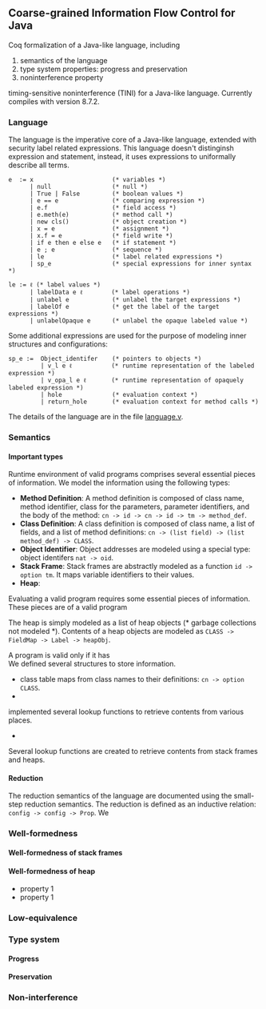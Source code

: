 ## Coarse-grained Information Flow Control for Java

Coq formalization of a Java-like language, including

1. semantics of the language
2. type system properties: progress and preservation
3. noninterference property

timing-sensitive noninterference (TINI) for a Java-like language. Currently compiles with version 8.7.2. 

### Language
The language is the imperative core of a Java-like language, extended with security label related expressions. This language doesn't distinginsh expression and statement, instead, it uses expressions to uniformally describe all terms. 

```
e  := x                      (* variables *) 
      | null                 (* null *)
      | True | False         (* boolean values *) 
      | e == e               (* comparing expression *)
      | e.f                  (* field access *)
      | e.meth(e)            (* method call *)
      | new cls()            (* object creation *)
      | x = e                (* assignment *)
      | x.f = e              (* field write *)
      | if e then e else e   (* if statement *)
      | e ; e                (* sequence *)
      | le                   (* label related expressions *)
      | sp_e                 (* special expressions for inner syntax *)
   
le := ℓ (* label values *)
      | labelData e ℓ        (* label operations *)
      | unlabel e            (* unlabel the target expressions *)
      | labelOf e            (* get the label of the target expressions *)
      | unlabelOpaque e      (* unlabel the opaque labeled value *)
```

Some additional expressions are used for the purpose of modeling inner structures and configurations:

```
sp_e :=  Object_identifer    (* pointers to objects *)
         | v_l e ℓ           (* runtime representation of the labeled expression *)
         | v_opa_l e ℓ       (* runtime representation of opaquely labeled expression *)
         | hole              (* evaluation context *)
         | return_hole       (* evaluation context for method calls *)
```

The details of the language are in the file [language.v](updated/language.v).

### Semantics

#### Important types

Runtime environment of valid programs comprises several essential pieces of information. We model the information using the following types:

- **Method Definition**: A method definition is composed of class name, method identifier, class for the parameters, parameter identifiers, and the body of the method: `cn -> id -> cn -> id -> tm -> method_def`. 
- **Class Definition**: A class definition is composed of class name, a list of fields, and a list of method definitions: `cn -> (list field) -> (list method_def) -> CLASS`.
- **Object Identifier**: Object addresses are modeled using a special type: object identifers `nat -> oid`. 
- **Stack Frame**: Stack frames are abstractly modeled as a function `id -> option tm`. It maps variable identifiers to their values. 
- **Heap**: 


Evaluating a valid program requires some essential pieces of information. These pieces are  of a valid program 



The heap is simply modeled as a list of heap objects (* garbage collections not modeled *). Contents of a heap objects are modeled as `CLASS -> FieldMap -> Label -> heapObj`.

A program is valid only if it has  
We defined several structures to store information. 

- class table maps from class names to their definitions: `cn -> option CLASS`. 
- 

implemented several lookup functions to retrieve contents from various places.

- 
Several lookup functions are created to retrieve contents from stack frames and heaps. 

#### Reduction

The reduction semantics of the language are documented using the small-step reduction semantics. The reduction is defined as an inductive relation: `config -> config -> Prop`. We 

### Well-formedness

#### Well-formedness of stack frames

#### Well-formedness of heap

- property 1
- property 1

### Low-equivalence


### Type system

#### Progress

#### Preservation

### Non-interference
